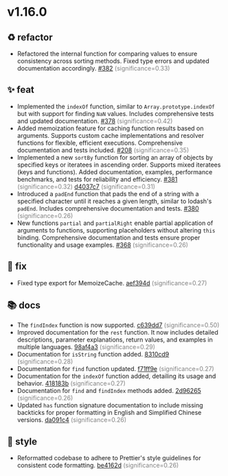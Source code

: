 # v1.16.0
## ♻️ refactor
- Refactored the internal function for comparing values to ensure consistency across sorting methods. Fixed type errors and updated documentation accordingly. [#382](https://github.com/toss/es-toolkit/pull/382) <span style='color:grey;'>(significance=0.33)</span>

## ✨ feat
- Implemented the `indexOf` function, similar to `Array.prototype.indexOf` but with support for finding `NaN` values. Includes comprehensive tests and updated documentation. [#378](https://github.com/toss/es-toolkit/pull/378) <span style='color:grey;'>(significance=0.42)</span>
- Added memoization feature for caching function results based on arguments. Supports custom cache implementations and resolver functions for flexible, efficient executions. Comprehensive documentation and tests included. [#208](https://github.com/toss/es-toolkit/pull/208) <span style='color:grey;'>(significance=0.35)</span>
- Implemented a new `sortBy` function for sorting an array of objects by specified keys or iteratees in ascending order. Supports mixed iteratees (keys and functions). Added documentation, examples, performance benchmarks, and tests for reliability and efficiency. [#381](https://github.com/toss/es-toolkit/pull/381) <span style='color:grey;'>(significance=0.32)</span> [d4037c7](https://github.com/toss/es-toolkit/commit/d4037c755c5498b0b646e3738eb96d7944295742) <span style='color:grey;'>(significance=0.31)</span>
- Introduced a `padEnd` function that pads the end of a string with a specified character until it reaches a given length, similar to lodash's `padEnd`. Includes comprehensive documentation and tests. [#380](https://github.com/toss/es-toolkit/pull/380) <span style='color:grey;'>(significance=0.26)</span>
- New functions `partial` and `partialRight` enable partial application of arguments to functions, supporting placeholders without altering `this` binding. Comprehensive documentation and tests ensure proper functionality and usage examples. [#368](https://github.com/toss/es-toolkit/pull/368) <span style='color:grey;'>(significance=0.26)</span>

## 🐛 fix
- Fixed type export for MemoizeCache. [aef394d](https://github.com/toss/es-toolkit/commit/aef394d8c4b4a8eb71002dd8c2897f726cefc510) <span style='color:grey;'>(significance=0.27)</span>

## 📚 docs
- The `findIndex` function is now supported. [c639dd7](https://github.com/toss/es-toolkit/commit/c639dd7209977140cf184d281d1ebdf31fb734df) <span style='color:grey;'>(significance=0.50)</span>
- Improved documentation for the `rest` function. It now includes detailed descriptions, parameter explanations, return values, and examples in multiple languages. [98af4a3](https://github.com/toss/es-toolkit/commit/98af4a3a114c5e0db118db96ac352e3ad5b93341) <span style='color:grey;'>(significance=0.29)</span>
- Documentation for `isString` function added. [8310cd9](https://github.com/toss/es-toolkit/commit/8310cd9d5d0898b9cb53761c25fb6a7097d1ab5f) <span style='color:grey;'>(significance=0.28)</span>
- Documentation for `find` function updated. [f71ff9e](https://github.com/toss/es-toolkit/commit/f71ff9e511ef98cf854abc28f16a0c6ae8f727b5) <span style='color:grey;'>(significance=0.27)</span>
- Documentation for the `indexOf` function added, detailing its usage and behavior. [418183b](https://github.com/toss/es-toolkit/commit/418183b0aa167aabaca95fa2221deac68fb728dd) <span style='color:grey;'>(significance=0.27)</span>
- Documentation for `find` and `findIndex` methods added. [2d96265](https://github.com/toss/es-toolkit/commit/2d96265951562d80a3d148895519c4cdcb23bb1f) <span style='color:grey;'>(significance=0.26)</span>
- Updated `has` function signature documentation to include missing backticks for proper formatting in English and Simplified Chinese versions. [da091c4](https://github.com/toss/es-toolkit/commit/da091c49d8988ee0ec2544c7cc7f38c39419785b) <span style='color:grey;'>(significance=0.26)</span>

## 🎨 style
- Reformatted codebase to adhere to Prettier's style guidelines for consistent code formatting. [be4162d](https://github.com/toss/es-toolkit/commit/be4162dc19003c7accde6c051edc0f85e3b72d76) <span style='color:grey;'>(significance=0.26)</span>